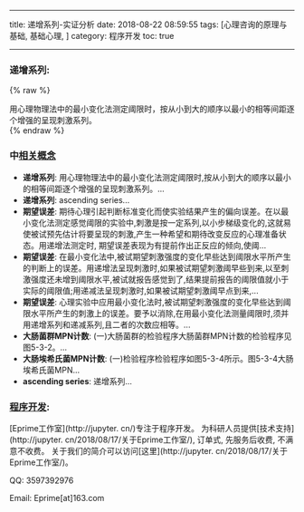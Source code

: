 
---
title: 递增系列-实证分析
date: 2018-08-22 08:59:55
tags: [心理咨询的原理与基础, 基础心理, ]
category: 程序开发
toc: true

---



<span></span>
<!-- more -->



### 递增系列:

{% raw %}
<div class="p1">用心理物理法中的最小变化法测定阈限时，按从小到大的顺序以最小的相等间距逐个增强的呈现刺激系列。</div>
{% endraw %}



### [](/tags//)中[相关概念](/categories/程序开发)

- **递增系列**: 用心理物理法中的最小变化法测定阈限时,按从小到大的顺序以最小的相等间距逐个增强的呈现刺激系列。...
- **递增系列**: ascending series...
- **期望误差**: 期待心理引起判断标准变化而使实验结果产生的偏向误差。在以最小变化法测定感觉阈限的实验中,刺激是按一定系列,以小步梯级变化的,这就易使被试预先估计将要呈现的刺激,产生一种希望和期待改变反应的心理准备状态。用递增法测定时, 期望误差表现为有提前作出正反应的倾向,使阈...
- **期望误差**: 在最小变化法中,被试期望刺激强度的变化早些达到阈限水平所产生的判断上的误差。用递增法呈现刺激时,如果被试期望刺激阈早些到来,以至刺激强度还未增到阈限水平,被试就报告感觉到了,结果提前报告的阈限值就小于实际的阈限值;用递减法呈现刺激时,如果被试期望刺激阈早点到来,...
- **期望误差**: 心理实验中应用最小变化法时,被试期望刺激强度的变化早些达到阈限水平所产生的刺激上的误差。要予以消除,在用最小变化法测量阈限时,须并用递增系列和递减系列,且二者的次数应相等。...
- **大肠菌群MPN计数**: (一)大肠菌群的检验程序大肠菌群MPN计数的检验程序见图5-3-2。...
- **大肠埃希氏菌MPN计数**: (一)检验程序检验程序如图5-3-4所示。图5-3-4大肠埃希氏菌MPN...
- **ascending series**: 递增系列...




### [](/tags//)[程序开发](/categories/程序开发/):
[Eprime工作室](http://jupyter. cn/)专注于程序开发。
为科研人员提供[技术支持](http://jupyter. cn/2018/08/17/关于Eprime工作室/), 订单式, 先服务后收费, 不满意不收费。
关于我们的简介可以访问[这里](http://jupyter. cn/2018/08/17/关于Eprime工作室/)。

QQ: 3597392976

Email: Eprime[at]163.com


